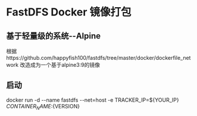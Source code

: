 # FastDFS Docker 镜像打包
## 基于轻量级的系统--Alpine
根据https://github.com/happyfish100/fastdfs/tree/master/docker/dockerfile_network 改造成为一个基于alpine3:9的镜像
## 启动
docker run -d --name fastdfs --net=host -e TRACKER_IP=${YOUR_IP} ${CONTAINER_NAME}:${VERSION}
